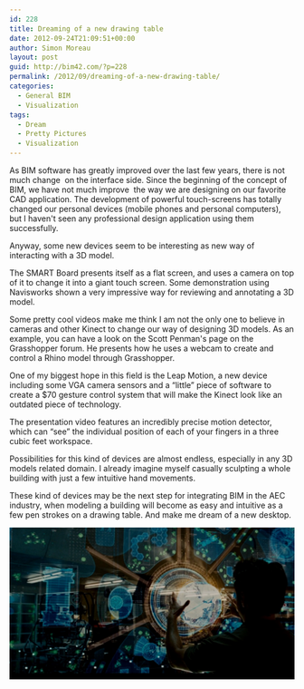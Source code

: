 ```yaml
---
id: 228
title: Dreaming of a new drawing table
date: 2012-09-24T21:09:51+00:00
author: Simon Moreau
layout: post
guid: http://bim42.com/?p=228
permalink: /2012/09/dreaming-of-a-new-drawing-table/
categories:
  - General BIM
  - Visualization
tags:
  - Dream
  - Pretty Pictures
  - Visualization
---
```

As BIM software has greatly improved over the last few years, there is not much change  on the interface side. Since the beginning of the concept of BIM, we have not much improve  the way we are designing on our favorite CAD application. The development of powerful touch-screens has totally changed our personal devices (mobile phones and personal computers), but I haven't seen any professional design application using them successfully.

Anyway, some new devices seem to be interesting as new way of interacting with a 3D model.

The SMART Board presents itself as a flat screen, and uses a camera on top of it to change it into a giant touch screen. Some demonstration using Navisworks shown a very impressive way for reviewing and annotating a 3D model.

Some pretty cool videos make me think I am not the only one to believe in cameras and other Kinect to change our way of designing 3D models. As an example, you can have a look on the Scott Penman's page on the Grasshopper forum. He presents how he uses a webcam to create and control a Rhino model through Grasshopper.

One of my biggest hope in this field is the Leap Motion, a new device including some VGA camera sensors and a “little” piece of software to create a $70 gesture control system that will make the Kinect look like an outdated piece of technology.

The presentation video features an incredibly precise motion detector, which can “see” the individual position of each of your fingers in a three cubic feet workspace.

<span class="embed-youtube" style="text-align:center; display: block;"></span> 

Possibilities for this kind of devices are almost endless, especially in any 3D models related domain. I already imagine myself casually sculpting a whole building with just a few intuitive hand movements.

These kind of devices may be the next step for integrating BIM in the AEC industry, when modeling a building will become as easy and intuitive as a few pen strokes on a drawing table. And make me dream of a new desktop.

![tonystark](/assets/2012/09/tonystark.jpg)